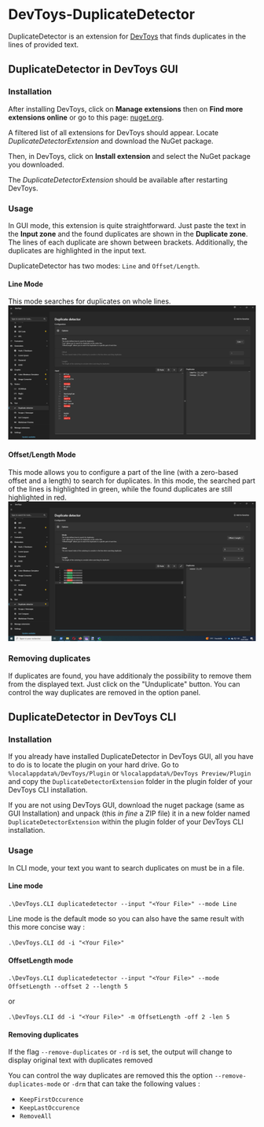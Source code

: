 # DevToys-DuplicateDetector

DuplicateDetector is an extension for [DevToys](https://devtoys.app/) that finds duplicates in the lines of provided text.


## DuplicateDetector in DevToys GUI

### Installation

After installing DevToys, click on **Manage extensions** then on **Find more extensions online** or go to this page: [nuget.org](https://www.nuget.org/packages?q=Tags%3A%22devtoys-app%22).

A filtered list of all extensions for DevToys should appear. Locate *DuplicateDetectorExtension* and download the NuGet package.

Then, in DevToys, click on **Install extension** and select the NuGet package you downloaded.

The *DuplicateDetectorExtension* should be available after restarting DevToys.

### Usage

In GUI mode, this extension is quite straightforward. Just paste the text in the **Input zone** and the found duplicates are shown in the **Duplicate zone**. The lines of each duplicate are shown between brackets.
Additionally, the duplicates are highlighted in the input text.

DuplicateDetector has two modes: `Line` and `Offset/Length`.

#### Line Mode

This mode searches for duplicates on whole lines.
![LineMode](doc/dde-doc-mode-line.png)

#### Offset/Length Mode

This mode allows you to configure a part of the line (with a zero-based offset and a length) to search for duplicates. In this mode, the searched part of the lines is highlighted in green, while the found duplicates are still highlighted in red.
![OffsetLengthMode](doc/dde-doc-mode-offsetlength.png)

### Removing duplicates
If duplicates are found, you have additionaly the possibility to remove them from the displayed text. Just click on the "Unduplicate" button.
You can control the way duplicates are removed in the option panel.

## DuplicateDetector in DevToys CLI 

### Installation
If you already have installed DuplicateDetector in DevToys GUI, all you have to do is to locate the plugin on your hard drive. Go to  `%localappdata%/DevToys/Plugin` or `%localappdata%/DevToys Preview/Plugin` and copy the `DuplicateDetectorExtension` folder in the plugin folder of your DevToys CLI installation.

If you are not using DevToys GUI, download the nuget package (same as GUI Installation) and unpack (this *in fine* a ZIP file) it in a new folder named `DuplicateDetectorExtension` within the plugin folder of your DevToys CLI installation.

### Usage

In CLI mode, your text you want to search duplicates on must be in a file.

#### Line mode 

`.\DevToys.CLI duplicatedetector --input "<Your File>" --mode Line`

Line mode is the default mode so you can also have the same result with this more concise way :

`.\DevToys.CLI dd -i "<Your File>"`

#### OffsetLength mode

`.\DevToys.CLI duplicatedetector --input "<Your File>" --mode OffsetLength --offset 2 --length 5`

or

`.\DevToys.CLI dd -i "<Your File>" -m OffsetLength -off 2 -len 5`

#### Removing duplicates

If the flag `--remove-duplicates` or `-rd` is set, the output will change to display original text with duplicates removed

You can control the way duplicates are removed this the option `--remove-duplicates-mode` or `-drm` that can take the following values :
- `KeepFirstOccurence`
- `KeepLastOccurence`
- `RemoveAll`

